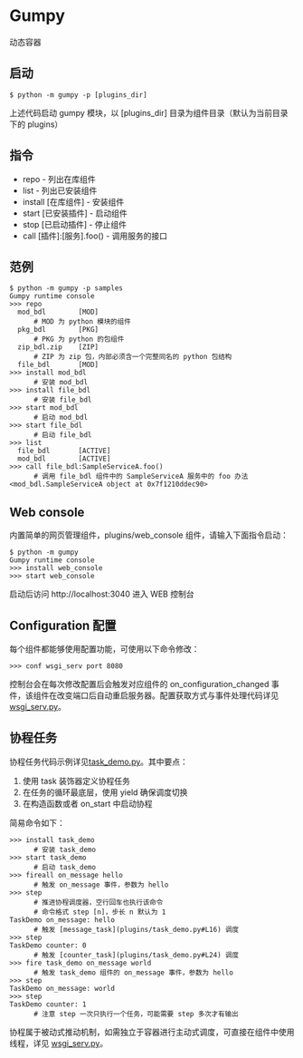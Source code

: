 # Gumpy #

动态容器

## 启动 ##

    $ python -m gumpy -p [plugins_dir]
    
上述代码启动 gumpy 模块，以 [plugins_dir] 目录为组件目录（默认为当前目录下的 plugins）

## 指令 ##

* repo - 列出在库组件
* list - 列出已安装组件
* install [在库组件] - 安装组件
* start [已安装插件] - 启动组件
* stop [已启动插件] - 停止组件
* call [插件]:[服务].foo() - 调用服务的接口

## 范例 ##

    $ python -m gumpy -p samples
    Gumpy runtime console
    >>> repo
      mod_bdl        [MOD]
          # MOD 为 python 模块的组件                         
      pkg_bdl        [PKG]
          # PKG 为 python 的包组件     
      zip_bdl.zip    [ZIP]
          # ZIP 为 zip 包，内部必须含一个完整同名的 python 包结构
      file_bdl       [MOD]
    >>> install mod_bdl
          # 安装 mod_bdl
    >>> install file_bdl
          # 安装 file_bdl
    >>> start mod_bdl
          # 启动 mod_bdl
    >>> start file_bdl
          # 启动 file_bdl
    >>> list
      file_bdl       [ACTIVE]       
      mod_bdl        [ACTIVE]
    >>> call file_bdl:SampleServiceA.foo()
          # 调用 file_bdl 组件中的 SampleServiceA 服务中的 foo 办法
    <mod_bdl.SampleServiceA object at 0x7f1210ddec90>
    
## Web console ##

内置简单的网页管理组件，plugins/web_console 组件，请输入下面指令启动：

    $ python -m gumpy
    Gumpy runtime console
    >>> install web_console
    >>> start web_console
    
启动后访问 http://localhost:3040 进入 WEB 控制台

## Configuration 配置 ##

每个组件都能够使用配置功能，可使用以下命令修改：

    >>> conf wsgi_serv port 8080
    
控制台会在每次修改配置后会触发对应组件的 on_configuration_changed 事件，该组件在改变端口后自动重启服务器。配置获取方式与事件处理代码详见 [wsgi_serv.py](plugins/wsgi_serv.py)。

## 协程任务 ##

协程任务代码示例详见[task_demo.py](plugins/task_demo.py)。其中要点：

1. 使用 task 装饰器定义协程任务
2. 在任务的循环最底层，使用 yield 确保调度切换
3. 在构造函数或者 on_start 中启动协程

简易命令如下：

    >>> install task_demo
          # 安装 task_demo
    >>> start task_demo
          # 启动 task_demo
    >>> fireall on_message hello
          # 触发 on_message 事件，参数为 hello
    >>> step
          # 推进协程调度器，空行回车也执行该命令
          # 命令格式 step [n]，步长 n 默认为 1
    TaskDemo on_message: hello
          # 触发 [message_task](plugins/task_demo.py#L16) 调度
    >>> step
    TaskDemo counter: 0
          # 触发 [counter_task](plugins/task_demo.py#L24) 调度
    >>> fire task_demo on_message world    
          # 触发 task_demo 组件的 on_message 事件，参数为 hello
    >>> step
    TaskDemo on_message: world
    >>> step
    TaskDemo counter: 1
          # 注意 step 一次只执行一个任务，可能需要 step 多次才有输出

协程属于被动式推动机制，如需独立于容器进行主动式调度，可直接在组件中使用线程，详见 [wsgi_serv.py](plugins/wsgi_serv.py)。